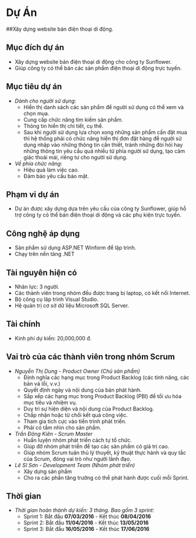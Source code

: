 # Dự Án
##Xây dựng website bán điện thoại di động.

## Mục đích dự án
* Xây dựng website bán điện thoại di động cho công ty Sunflower. 
* Giúp công ty có thể bán các sản phẩm điện thoại di động trực tuyến.

## Mục tiêu dự án
* *Dành cho người sử dụng:*
	* Hiển thị danh sách các sản phẩm để người sử dụng có thể xem và chọn mua.
	* Cung cấp chức năng tìm kiếm sản phẩm.
	* Thông tin hiển thị chi tiết, cụ thể.
	* Sau khi người sử dụng lựa chọn xong những sản phẩm cần đặt mua thì hệ thống phải có chức năng hiển thị đơn đặt hàng để người sử dụng nhập vào những thông tin cần thiết, tránh những đòi hỏi hay những thông tin yêu cầu quá nhiều từ phía người sử dụng, tạo cảm giác thoải mái, riêng tư cho người sử dụng.
* *Về phía chức năng:*
	* Hiệu quả làm việc cao.
	* Đảm bảo yêu cầu bảo mật.

## Phạm vi dự án
* Dự án được xây dựng dựa trên yêu cầu của công ty Sunflower, giúp hỗ trợ công ty có thể bán điện thoại di động và các phụ kiện trực tuyến.

## Công nghệ áp dụng 
* Sản phẩm sử dụng ASP.NET Winform để lập trình.
* Chạy trên nền tảng .NET

## Tài nguyên hiện có
* Nhân lực: 3 người.
* Các thành viên trong nhóm đều được trang bị laptop, có kết nối Internet.
* Bộ công cụ lâp trình Visual Studio.
* Hệ quản trị cơ sở dữ liệu Microsoft SQL Server.

## Tài chính
* Kinh phí dự kiến: 20,000,000 đ.

## Vai trò của các thành viên trong nhóm Scrum
* *Nguyễn Thị Dung - Product Owner (Chủ sản phẩm)*
	* Định nghĩa các hạng mục trong Product Backlog (các tính năng, các bản vá lỗi, v.v.)
	* Quyết định ngày và nội dung của bản phát hành.
	* Sắp xếp các hạng mục trong Product Backlog (PBI) để tối ưu hóa mục tiêu và nhiệm vụ.
	* Duy trì sự hiện diện và nội dung của Product Backlog.
	* Chấp nhận hoặc từ chối kết quả công việc.
	* Tham gia tích cực vào tiến trình phát triển.
	* Phải có tầm nhìn cho sản phẩm.
* *Trần Đông Kiên - Scrum Master*
	* Huấn luyện nhóm phát triển cách tự tổ chức.
	* Giúp đỡ nhóm phát triển để tạo các sản phẩm có giá trị cao.
	* Giúp nhóm Scrum tuân thủ lý thuyết, kỹ thuật thực hành và quy tắc của Scrum, đóng vai trò như người lãnh đạo.
* *Lê Sĩ Sơn - Development Team (Nhóm phát triển)*
	* Xây dựng sản phẩm
	* Cho ra các phần tăng trưởng có thể phát hành được cuối mỗi Sprint.

## Thời gian
* *Thời gian hoàn thành dự kiến: 3 tháng. Bao gồm 3 sprint:*
	* Sprint 1: Bắt đầu **07/03/2016** - Kết thúc **08/04/2016**
	* Sprint 2: Bắt đầu **11/04/2016** - Kết thúc **13/05/2016**	
	* Sprint 3: Bắt đầu **16/05/2016** - Kết thúc **17/06/2016**

